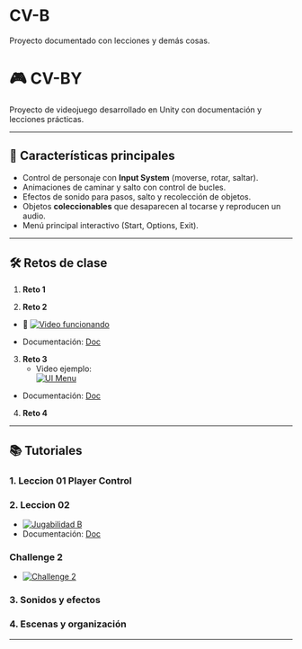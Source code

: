 # CV-B
Proyecto documentado con lecciones y demás cosas.

# 🎮 CV-BY

Proyecto de videojuego desarrollado en Unity con documentación y lecciones prácticas.

---

## 🚀 Características principales
- Control de personaje con **Input System** (moverse, rotar, saltar).  
- Animaciones de caminar y salto con control de bucles.  
- Efectos de sonido para pasos, salto y recolección de objetos.  
- Objetos **coleccionables** que desaparecen al tocarse y reproducen un audio.  
- Menú principal interactivo (Start, Options, Exit).

---

## 🛠️ Retos de clase

1. **Reto 1**


2. **Reto 2**
- 🎥 [![Video funcionando](https://github.com/user-attachments/assets/a8d22d78-4ac0-4c5c-9c83-2179df7f3df3)](https://drive.google.com/file/d/1DI9DqSuuPy-4uyhG42fMn7RQaJW8jM75/view?usp=drive_link)

- Documentación: [Doc](https://docs.google.com/document/d/1Aq6xLKmkcKKDhELxQ8CuIGu4LDXNFubO/edit?usp=drive_link&ouid=106229535936603385134&rtpof=true&sd=true)

3. **Reto 3**
   - Video ejemplo:  
  [![UI Menu](https://img.icons8.com/color/480/youtube-play.png)](https://www.youtube.com/watch?v=hE7l6Adoiiw)  
- Documentación: [Doc](https://docs.google.com/document/d/1Aq6xLKmkcKKDhELxQ8CuIGu4LDXNFubO/edit?usp=drive_link&ouid=106229535936603385134&rtpof=true&sd=true)


4. **Reto 4**


---

## 📚 Tutoriales

### 1. Leccion 01 Player Control


### 2. Leccion 02 

- [![Jugabilidad B](https://github.com/user-attachments/assets/130a6bb4-19d7-40d1-a960-fee13eb8bd9b
)](https://drive.google.com/file/d/1xFgLh9J-L8xV_xY8G3Qxk-B1PR8QdSTG/view?usp=sharing) 
- Documentación: [Doc](https://docs.google.com/document/d/1isX1rfQE7Urbn4bg5mkxpedkqO8Yw5j0/edit?usp=sharing&ouid=106229535936603385134&rtpof=true&sd=true)

### Challenge 2
- [![Challenge 2](https://github.com/user-attachments/assets/207ea194-a8ea-41db-b54b-97c92ba5f05e
)](https://drive.google.com/file/d/1NWtbUp-KE0A8okhjTmd5lmwp80n6kk_u/view?usp=sharing) 

### 3. Sonidos y efectos

### 4. Escenas y organización


---

